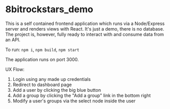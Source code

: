 # 8bitrockstars_demo

This is a self contained frontend application which runs via a Node/Express server and renders views with React. It's just a demo, there is no database. The project is, however, fully ready to interact with and consume data from an API.

To run:
`npm i`, `npm build`, `npm start`

The application runs on port 3000.


UX Flow:

1. Login using any made up credentials
2. Redirect to dashboard page
3. Add a user by clicking the big blue button
4. Add a group by clicking the "Add a group" link in the bottom right
5. Modify a user's groups via the select node inside the user
